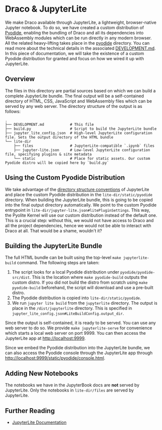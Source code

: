 # Draco & JupyterLite

We make Draco available through JupyterLite, a lightweight, browser-native Jupyter notebook. To do so, we have created a
custom distribution of [Pyodide](https://pyodide.org/en/stable/), enabling the bundling of Draco and all its
dependencies into WebAssembly modules which can be run directly in any modern browser. All the related heavy-lifting
takes place in the [pyodide](../pyodide) directory. You can read more about the technical details in the associated
[DEVELOPMENT.md](../pyodide/DEVELOPMENT.md). In this piece of documentation, we will take the existence of a custom
Pyodide distribution for granted and focus on how we wired it up with JupyterLite.

## Overview

The files in this directory are partial sources based on which we can build a complete JupyterLite bundle. The final
output will be a self-contained directory of HTML, CSS, JavaScript and WebAssembly files which can be served by any web
server. The directory structure of the output is as follows:

```text
.
├── DEVELOPMENT.md            # This file
├── build.py                  # Script to build the JupyterLite bundle
├── jupyter_lite_config.json  # High-level JupyterLite configuration file. Sets the output directory of the HTML bundle
└── lite-dir
    ├── files                 # JupyterLite-compatible `.ipynb` files
    ├── jupyter-lite.json     # Low-level JupyterLite configuration file, specifying plugins & site metadata
    └── static                # Place for static assets. Our custom Pyodide distro will be copied here by `build.py`
```

## Using the Custom Pyodide Distribution

We take advantage of the
[directory structure conventions](https://jupyterlite.readthedocs.io/en/latest/reference/cli.html#well-known-files) of
JupyterLite and place the custom Pyodide distribution in the `lite-dir/static/pyodide` directory. When building the
JupyterLite bundle, this is going to be copied into the final output directory automatically. We point to the custom
Pyodide entrypoint in `lite-dir/jupyter-lite.json#litePluginSettings`. This way, the Pyolite Kernel will use our custom
distribution instead of the default one. This is a crucial step: without this, we would not have access to Draco and all
the project dependencies, hence we would not be able to interact with Draco at all. That would be a shame, wouldn't it?

## Building the JupyterLite Bundle

The full HTML bundle can be built using the top-level `make jupyterlite-build` command. The following steps are taken:

1. The script looks for a local Pyodide distribution under `pyodide/pyodide-src/dist`. This is the location where
   `make pyodide-build` outputs the custom distro. If you did not build the distro from scratch using
   `make pyodide-build` beforehand, the script will download and use a pre-built distro.
2. The Pyodide distribution is copied into `lite-dir/static/pyodide`.
3. We run `jupyter lite build` from the `jupyterlite` directory. The output is place in the `/dist/jupyterlite`
   directory. This is specified in `jupyter_lite_config.json#LiteBuildConfig.output_dir`.

Since the output is self-contained, it is ready to be served. You can use any web server to do so. We provide
`make jupyterlite-serve` for convenience which starts a local web server on port 9999. You can then access the
JupyterLite app at [http://localhost:9999](http://localhost:9999).

Since we embed the Pyodide distribution into the JupyterLite bundle, we can also access the Pyodide console through the
JupyterLite app through
[http://localhost:9999/static/pyodide/console.html](http://localhost:9999/static/pyodide/console.html).

## Adding New Notebooks

The notebooks we have in the JupyterBook docs are **not** served by JupyterLite. Only the notebooks in `lite-dir/files`
are served by JupyterLite.

## Further Reading

- [JupyterLite Documentation](https://jupyterlite.readthedocs.io/en/latest/)
